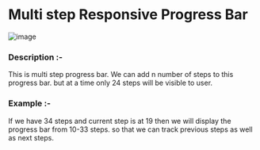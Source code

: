 # Multi step Responsive Progress Bar

![image](https://user-images.githubusercontent.com/22837040/117969489-187ea380-b345-11eb-8e75-f0f953b05fe3.png)

### Description :-
This is multi step progress bar. We can add n number of steps to this progress bar. but at a time only 24 steps will be visible to user.
### Example :- 
If we have 34 steps and current step is at 19 then we will display the progress bar from 10-33 steps. so that we can track previous steps as well as next steps.
